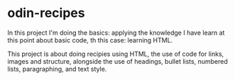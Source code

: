 # odin-recipes
In this project I'm doing the basics: applying the knowledge I have learn at this point about basic code, th this case: learning HTML.

This project is about doing recipies using HTML, the use of code for links, images and structure, alongside the use of headings, bullet lists, numbered lists, paragraphing, and text style.